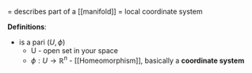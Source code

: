 = describes part of a [[manifold]] 
= local coordinate system

**Definitions**: 
- is a pari $(U, \phi)$ 
	- U - open set in your space 
	- $\phi: U \to \mathbb{R}^n$ - [[Homeomorphism]], basically a **coordinate system**